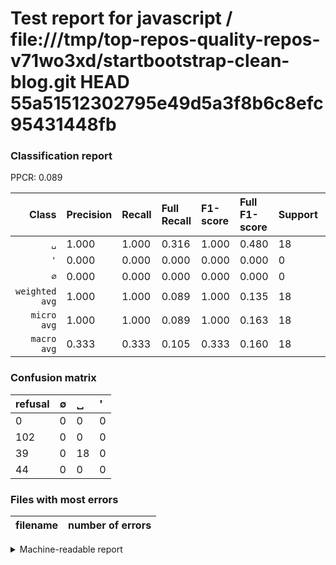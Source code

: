 # Test report for javascript / file:///tmp/top-repos-quality-repos-v71wo3xd/startbootstrap-clean-blog.git HEAD 55a51512302795e49d5a3f8b6c8efc95431448fb

### Classification report

PPCR: 0.089

| Class | Precision | Recall | Full Recall | F1-score | Full F1-score | Support | Full Support | PPCR |
|------:|:----------|:-------|:------------|:---------|:---------|:--------|:-------------|:-----|
| `␣` | 1.000| 1.000| 0.316| 1.000| 0.480| 18| 57| 0.316 |
| `'` | 0.000| 0.000| 0.000| 0.000| 0.000| 0| 44| 0.000 |
| `∅` | 0.000| 0.000| 0.000| 0.000| 0.000| 0| 102| 0.000 |
| `weighted avg` | 1.000| 1.000| 0.089| 1.000| 0.135| 18| 203| 0.089 |
| `micro avg` | 1.000| 1.000| 0.089| 1.000| 0.163| 18| 203| 0.089 |
| `macro avg` | 0.333| 0.333| 0.105| 0.333| 0.160| 18| 203| 0.089 |

### Confusion matrix

|refusal|  ∅| ␣| '| 
|:---|:---|:---|:---|
|0 |0 |0 |0 |
|102 |0 |0 |0 |
|39 |0 |18 |0 |
|44 |0 |0 |0 |

### Files with most errors

| filename | number of errors|
|:----:|:-----|

<details>
    <summary>Machine-readable report</summary>
```json
{
  "cl_report": {"\u0027": {"f1-score": 0.0, "precision": 0.0, "recall": 0.0, "support": 0}, "macro avg": {"f1-score": 0.3333333333333333, "precision": 0.3333333333333333, "recall": 0.3333333333333333, "support": 18}, "micro avg": {"f1-score": 1.0, "precision": 1.0, "recall": 1.0, "support": 18}, "weighted avg": {"f1-score": 1.0, "precision": 1.0, "recall": 1.0, "support": 18}, "\u2205": {"f1-score": 0.0, "precision": 0.0, "recall": 0.0, "support": 0}, "\u2423": {"f1-score": 1.0, "precision": 1.0, "recall": 1.0, "support": 18}},
  "cl_report_full": {"\u0027": {"f1-score": 0.0, "precision": 0.0, "recall": 0.0, "support": 44}, "macro avg": {"f1-score": 0.15999999999999998, "precision": 0.3333333333333333, "recall": 0.10526315789473684, "support": 203}, "micro avg": {"f1-score": 0.16289592760180993, "precision": 1.0, "recall": 0.08866995073891626, "support": 203}, "weighted avg": {"f1-score": 0.1347783251231527, "precision": 0.28078817733990147, "recall": 0.08866995073891626, "support": 203}, "\u2205": {"f1-score": 0.0, "precision": 0.0, "recall": 0.0, "support": 102}, "\u2423": {"f1-score": 0.4799999999999999, "precision": 1.0, "recall": 0.3157894736842105, "support": 57}},
  "ppcr": 0.08866995073891626
}
```
</details>
